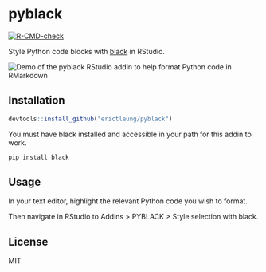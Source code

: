 
<!-- README.md is generated from README.Rmd. Please edit that file -->

# pyblack

<!-- badges: start -->

[![R-CMD-check](https://github.com/erictleung/pyblack/actions/workflows/R-CMD-check.yaml/badge.svg)](https://github.com/erictleung/pyblack/actions/workflows/R-CMD-check.yaml)
<!-- badges: end -->

Style Python code blocks with [black](https://github.com/psf/black) in
RStudio.

![Demo of the pyblack RStudio addin to help format Python code in
RMarkdown](man/figures/pyblack.gif)

## Installation

``` r
devtools::install_github("erictleung/pyblack")
```

You must have black installed and accessible in your path for this addin
to work.

``` bash
pip install black
```

## Usage

In your text editor, highlight the relevant Python code you wish to
format.

Then navigate in RStudio to Addins \> PYBLACK \> Style selection with
black.

## License

MIT
